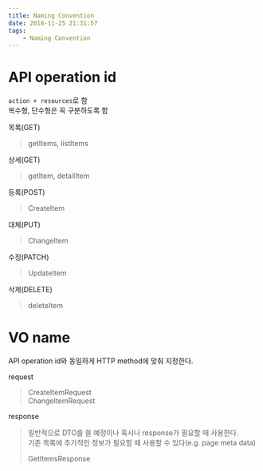 ```yaml
---
title: Naming Convention
date: 2018-11-25 21:31:57
tags:
    - Naming Convention
---
```


# API operation id
`action + resources`로 함  
복수형, 단수형은 꼭 구분하도록 함  

목록(GET)
> getItems, listItems

상세(GET)
> getItem, detailItem  

등록(POST)
> CreateItem

대체(PUT)
> ChangeItem

수정(PATCH)
> UpdateItem

삭제(DELETE)
> deleteItem

# VO name
API operation id와 동일하게 HTTP method에 맞춰 지정한다.  

request
> CreateItemRequest  
> ChangeItemRequest

response
> 일반적으로 DTO를 쓸 예정이나 혹시나 response가 필요할 때 사용한다.  
> 기존 목록에 추가적인 정보가 필요할 때 사용할 수 있다(e.g. page meta data)  
>
> GetItemsResponse

<!-- more -->